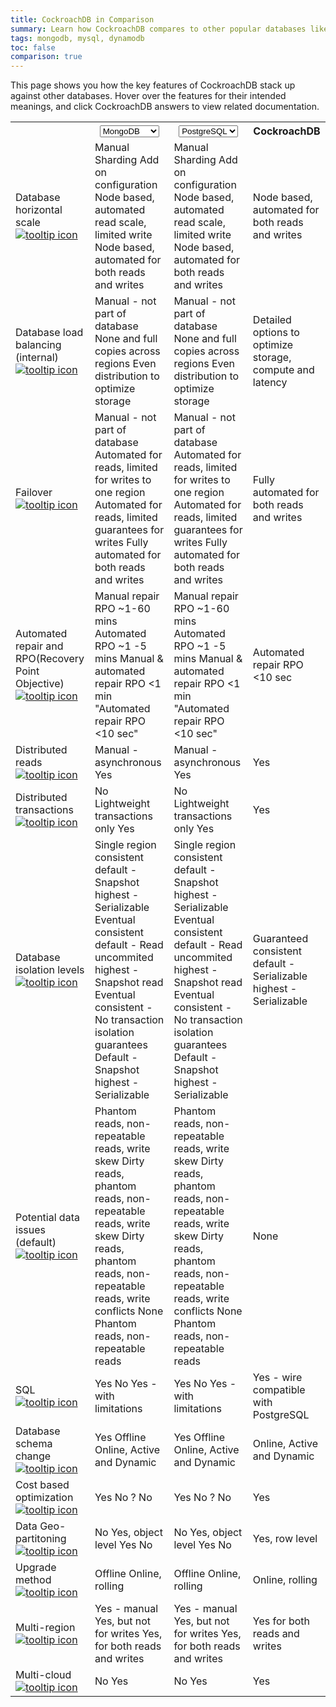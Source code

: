 ```yaml
---
title: CockroachDB in Comparison
summary: Learn how CockroachDB compares to other popular databases like PostgreSQL, Cassandra, MongoDB, Google Cloud Spanner, and more.
tags: mongodb, mysql, dynamodb
toc: false
comparison: true
---
```


This page shows you how the key features of CockroachDB stack up against other databases. Hover over the features for their intended meanings, and click CockroachDB answers to view related documentation.

<table class="comparison-chart">
  <tr>
    <th></th>
    <th>
      <select data-column="one">
        <option value="MySQL">MySQL</option>
        <option value="PostgreSQL">PostgreSQL</option>
        <option value="Oracle">Oracle</option>
        <option value="Cassandra">Cassandra</option>
        <option value="MongoDB" selected>MongoDB</option>
        <option value="Spanner">Spanner</option>
        <option value="Spanner">Yugabyte</option>
      </select>
    </th>
    <th class="comparison-chart__column-two">
      <select data-column="two">
        <option value="MySQL">MySQL</option>
        <option value="PostgreSQL" selected>PostgreSQL</option>
        <option value="Oracle">Oracle</option>
        <option value="Cassandra">Cassandra</option>
        <option value="MongoDB">MongoDB</option>
        <option value="Spanner">Spanner</option>
        <option value="Spanner">Yugabyte</option>
      </select>
    </th>
    <th>CockroachDB</th>
  </tr>

  <tr>
    <td class="comparison-chart__feature">
      Database horizontal scale
      <a href="#" data-toggle="tooltip" title="Increase capacity of the database by adding more instances/nodes">
        <img src="{{ 'images/v19.2/icon_info.svg' | relative_url }}" alt="tooltip icon">
      </a>
    </td>
    <td class="comparison-chart__column-one">
      <span class="support" data-dbs='["MySQL", "PostgreSQL"]'>Manual Sharding</span>
      <span class="support" data-dbs='["Oracle"]'>Add on configuration</span>
      <span class="support" data-dbs='["AWS Aurora", "MongoDB", "Spanner", "Yugobyte"]'>Node based, automated read scale, limited write</span>
      <span class="support" data-dbs='["Cassandra"]'>Node based, automated for both reads and writes</span>
    </td>
    <td class="comparison-chart__column-two">
      <span class="support" data-dbs='["MySQL", "PostgreSQL"]'>Manual Sharding</span>
      <span class="support" data-dbs='["Oracle"]'>Add on configuration</span>
      <span class="support" data-dbs='["AWS Aurora", "MongoDB", "Spanner", "Yugobyte"]'>Node based, automated read scale, limited write</span>
      <span class="support" data-dbs='["Cassandra"]'>Node based, automated for both reads and writes</span>
    </td>
    <td>Node based, automated for both reads and writes</a></td>
  </tr>

  <tr>
    <td class="comparison-chart__feature">
      Database load balancing (internal)
      <a href="#" data-toggle="tooltip" title="Locate data across multiple instances/nodes based on optimization criteria for balancing load">
        <img src="{{ 'images/v19.2/icon_info.svg' | relative_url }}" alt="tooltip icon">
      </a>
    </td>
    <td class="comparison-chart__column-one">
      <span class="support" data-dbs='["MySQL", "PostgreSQL", "Oracle"]'>Manual - not part of database</span>
      <span class="support" data-dbs='["AWS Aurora"]'>None and full copies across regions</span>
      <span class="support" data-dbs='["Cassandra", "MongoDB", "Spanner", "Yugobyte"]'>Even distribution to optimize storage</span>
    </td>
    <td class="comparison-chart__column-two">
          <span class="support" data-dbs='["MySQL", "PostgreSQL", "Oracle"]'>Manual - not part of database</span>
      <span class="support" data-dbs='["AWS Aurora"]'>None and full copies across regions</span>
      <span class="support" data-dbs='["Cassandra", "MongoDB", "Spanner", "Yugobyte"]'>Even distribution to optimize storage</span>
    </td>
    <td>Detailed options to optimize storage, compute and latency</td>
  </tr>

  <tr>
    <td class="comparison-chart__feature">
      Failover
      <a href="#" data-toggle="tooltip" title="Provide access to backup data upon failure">
        <img src="{{ 'images/v19.2/icon_info.svg' | relative_url }}" alt="tooltip icon">
      </a>
    </td>
    <td class="comparison-chart__column-one">
      <span class="support" data-dbs='["MySQL", "PostgreSQL", "Oracle"]'>Manual - not part of database</span>
      <span class="support" data-dbs='["AWS Aurora"]'>Automated for reads, limited for writes to one region</span>
      <span class="support" data-dbs='["MongoDB", "Cassandra"]'>Automated for reads, limited guarantees for writes</span>
      <span class="support" data-dbs='["Spanner", "Yugabyte"]'>Fully automated for both reads and writes</span>
    </td>
    <td class="comparison-chart__column-two">
          <span class="support" data-dbs='["MySQL", "PostgreSQL", "Oracle"]'>Manual - not part of database</span>
      <span class="support" data-dbs='["AWS Aurora"]'>Automated for reads, limited for writes to one region</span>
      <span class="support" data-dbs='["MongoDB", "Cassandra"]'>Automated for reads, limited guarantees for writes</span>
      <span class="support" data-dbs='["Spanner", "Yugabyte"]'>Fully automated for both reads and writes</span>
    </td>
    <td>Fully automated for both reads and writes</td>
  </tr>

  <tr>
    <td class="comparison-chart__feature">
      Automated repair and RPO(Recovery Point Objective)
      <a href="#" data-toggle="tooltip" title="Repair the database after failure and the time it takes for the db to come back online">
        <img src="{{ 'images/v19.2/icon_info.svg' | relative_url }}" alt="tooltip icon">
      </a>
    </td>
    <td class="comparison-chart__column-one">
      <span class="support" data-dbs='["MySQL", "PostgreSQL", "Oracle"]'>Manual repair RPO ~1-60 mins</span>
      <span class="support" data-dbs='["AWS Aurora"]'>Automated RPO ~1 -5 mins</span>
      <span class="support" data-dbs='["MongoDB", "Cassandra]'>Manual & automated repair RPO &lt;1 min</span>
      <span class="support" data-dbs='["Spanner", "Yugabyte]'>"Automated repair RPO &lt;10 sec"</span>
    </td>
    <td class="comparison-chart__column-two">
          <span class="support" data-dbs='["MySQL", "PostgreSQL", "Oracle"]'>Manual repair RPO ~1-60 mins</span>
      <span class="support" data-dbs='["AWS Aurora"]'>Automated RPO ~1 -5 mins</span>
      <span class="support" data-dbs='["MongoDB", "Cassandra]'>Manual & automated repair RPO &lt;1 min</span>
      <span class="support" data-dbs='["Spanner", "Yugabyte]'>"Automated repair RPO &lt;10 sec"</span>
    </td>
    <td>Automated repair RPO &lt;10 sec</td>
  </tr>

  <tr>
    <td class="comparison-chart__feature">
      Distributed reads
      <a href="#" data-toggle="tooltip" title="Reliably read data in any instance/node of the database">
        <img src="{{ 'images/v19.2/icon_info.svg' | relative_url }}" alt="tooltip icon">
      </a>
    </td>
    <td class="comparison-chart__column-one">
      <span class="support" data-dbs='["MySQL", "PostgreSQL", "Oracle"]'>Manual - asynchronous</span>
      <span class="support" data-dbs='["AWS Aurora", "MongoDB", "Cassandra", "Spanner", "Yugabyte"]'>Yes</span>
    </td>
    <td class="comparison-chart__column-two">
          <span class="support" data-dbs='["MySQL", "PostgreSQL", "Oracle"]'>Manual - asynchronous</span>
      <span class="support" data-dbs='["AWS Aurora", "MongoDB", "Cassandra", "Spanner", "Yugabyte"]'>Yes</span>
    </td>
    <td>Yes</td>
  </tr>

  <tr>
    <td class="comparison-chart__feature">
      Distributed transactions
      <a href="#" data-toggle="tooltip" title="Allow for acid writes across multiple instances/nodes">
        <img src="{{ 'images/v19.2/icon_info.svg' | relative_url }}" alt="tooltip icon">
      </a>
    </td>
    <td class="comparison-chart__column-one">
      <span class="support " data-dbs='["MySQL", "PostgreSQL", "Oracle", "AWS Aurora"]'>No</span>
      <span class="support " data-dbs='["MongoDB", "Cassandra"]'>Lightweight transactions only</span>
      <span class="support " data-dbs='["Spanner", "Yugabyrte"]'>Yes</span>
    </td>
    <td class="comparison-chart__column-two">
          <span class="support " data-dbs='["MySQL", "PostgreSQL", "Oracle", "AWS Aurora"]'>No</span>
      <span class="support " data-dbs='["MongoDB", "Cassandra"]'>Lightweight transactions only</span>
      <span class="support " data-dbs='["Spanner", "Yugabyrte"]'>Yes</span>
    </td>
    <td>Yes</td>
  </tr>

  <tr>
    <td class="comparison-chart__feature">
      Database isolation levels
      <a href="#" data-toggle="tooltip" title="Transaction isolation levels allowed for writes in the database">
        <img src="{{ 'images/v19.2/icon_info.svg' | relative_url }}" alt="tooltip icon">
      </a>
    </td>
    <td class="comparison-chart__column-one">
      <span class="support " data-dbs='["MySQL", "PostgreSQL", "Oracle", "AWS Aurora"]'>Single region consistent default - Snapshot highest - Serializable</span>
      <span class="support " data-dbs='["MongoDB"]'>Eventual consistent default - Read uncommited highest - Snapshot read</span>
      <span class="support " data-dbs='["Cassandra"]'>Eventual consistent - No transaction isolation guarantees</span>
      <span class="support " data-dbs='["Spanner", "Yugabyte"]'>Default - Snapshot highest - Serializable</span>
    </td>
    <td class="comparison-chart__column-two">
      <span class="support " data-dbs='["MySQL", "PostgreSQL", "Oracle", "AWS Aurora"]'>Single region consistent default - Snapshot highest - Serializable</span>
      <span class="support " data-dbs='["MongoDB"]'>Eventual consistent default - Read uncommited highest - Snapshot read</span>
      <span class="support " data-dbs='["Cassandra"]'>Eventual consistent - No transaction isolation guarantees</span>
      <span class="support " data-dbs='["Spanner", "Yugabyte"]'>Default - Snapshot highest - Serializable</span>
    </td>
    <td>Guaranteed consistent default - Serializable highest - Serializable</td>
  </tr>

  <tr>
    <td class="comparison-chart__feature">
      Potential data issues (default)
      <a href="#" data-toggle="tooltip" title="Possible data inconsistency issues at default isolation level">
        <img src="{{ 'images/v19.2/icon_info.svg' | relative_url }}" alt="tooltip icon">
      </a>
    </td>
    <td class="comparison-chart__column-one">
      <span class="support " data-dbs='["MySQL", "PostgreSQL", "Oracle", "AWS Aurora"]'>Phantom reads, non-repeatable reads, write skew</span>
      <span class="support " data-dbs='["MongoDB"]'>Dirty reads, phantom reads, non-repeatable reads, write skew</span>
      <span class="support " data-dbs='["Cassandra"]'>Dirty reads, phantom reads, non-repeatable reads, write conflicts</span>
      <span class="support " data-dbs='["Spanner"]'>None</span>
      <span class="support " data-dbs='["Yugabyte"]'>Phantom reads, non-repeatable reads</span>
    </td>
    <td class="comparison-chart__column-two">
      <span class="support " data-dbs='["MySQL", "PostgreSQL", "Oracle", "AWS Aurora"]'>Phantom reads, non-repeatable reads, write skew</span>
      <span class="support " data-dbs='["MongoDB"]'>Dirty reads, phantom reads, non-repeatable reads, write skew</span>
      <span class="support " data-dbs='["Cassandra"]'>Dirty reads, phantom reads, non-repeatable reads, write conflicts</span>
      <span class="support " data-dbs='["Spanner"]'>None</span>
      <span class="support " data-dbs='["Yugabyte"]'>Phantom reads, non-repeatable reads</span>
    </td>
    <td>None</td>
  </tr>

  <tr>
    <td class="comparison-chart__feature">
      SQL
      <a href="#" data-toggle="tooltip" title="Compliance with standard SQL">
        <img src="{{ 'images/v19.2/icon_info.svg' | relative_url }}" alt="tooltip icon">
      </a>
    </td>
    <td class="comparison-chart__column-one">
      <span class="support " data-dbs='["MySQL", "PostgreSQL", "Oracle", "AWS Aurora"]'>Yes</span>
      <span class="support " data-dbs='["MongoDB", "Cassandra"]'>No</span>
      <span class="support " data-dbs='["Spanner", "Yugabyte"]'>Yes - with limitations</span>
    </td>
    <td class="comparison-chart__column-two">
      <span class="support " data-dbs='["MySQL", "PostgreSQL", "Oracle", "AWS Aurora"]'>Yes</span>
      <span class="support " data-dbs='["MongoDB", "Cassandra"]'>No</span>
      <span class="support " data-dbs='["Spanner", "Yugabyte"]'>Yes - with limitations</span>
    </td>
    <td>Yes - wire compatible with PostgreSQL</td>
  </tr>

  <tr>
    <td class="comparison-chart__feature">
      Database schema change
      <a href="#" data-toggle="tooltip" title="Modify database schema across all tables">
        <img src="{{ 'images/v19.2/icon_info.svg' | relative_url }}" alt="tooltip icon">
      </a>
    </td>
    <td class="comparison-chart__column-one">
      <span class="support " data-dbs='["MySQL", "PostgreSQL", "Oracle"]'>Yes</span>
      <span class="support " data-dbs='["AWS Aurora","MongoDB", "Cassandra"]'>Offline</span>
      <span class="support " data-dbs='["Spanner", "Yugabyte"]'>Online, Active and Dynamic</span>
    </td>
    <td class="comparison-chart__column-two">
      <span class="support " data-dbs='["MySQL", "PostgreSQL", "Oracle"]'>Yes</span>
      <span class="support " data-dbs='["AWS Aurora","MongoDB", "Cassandra"]'>Offline</span>
      <span class="support " data-dbs='["Spanner", "Yugabyte"]'>Online, Active and Dynamic</span>
    </td>
    <td>Online, Active and Dynamic</td>
  </tr>

  <tr>
    <td class="comparison-chart__feature">
      Cost based optimization
      <a href="#" data-toggle="tooltip" title="Optimize execution of queries based on transaction analytics">
        <img src="{{ 'images/v19.2/icon_info.svg' | relative_url }}" alt="tooltip icon">
      </a>
    </td>
    <td class="comparison-chart__column-one">
      <span class="support " data-dbs='["MySQL", "PostgreSQL", "Oracle"]'>Yes</span>
      <span class="support " data-dbs='["AWS Aurora","MongoDB", "Cassandra"]'>No</span>
      <span class="support " data-dbs='["Spanner"]'>?</span>
      <span class="support " data-dbs='["Yugabyte"]'>No</span>
    </td>
    <td class="comparison-chart__column-two">
          <span class="support " data-dbs='["MySQL", "PostgreSQL", "Oracle"]'>Yes</span>
      <span class="support " data-dbs='["AWS Aurora","MongoDB", "Cassandra"]'>No</span>
      <span class="support " data-dbs='["Spanner"]'>?</span>
      <span class="support " data-dbs='["Yugabyte"]'>No</span>
    </td>
    <td>Yes</td>
  </tr>

  <tr>
    <td class="comparison-chart__feature">
      Data Geo-partitoning
      <a href="#" data-toggle="tooltip" title="Tie data to an instance/node to comply with regulations or optimize access latency">
        <img src="{{ 'images/v19.2/icon_info.svg' | relative_url }}" alt="tooltip icon">
      </a>
    </td>
    <td class="comparison-chart__column-one">
      <span class="support " data-dbs='["MySQL", "PostgreSQL", "Oracle","AWS Aurora","MongoDB"]'>No</span>
      <span class="support " data-dbs='[ "Cassandra"]'>Yes, object level</span>
      <span class="support " data-dbs='["Spanner"]'>Yes</span>
      <span class="support " data-dbs='["Yugabyte"]'>No</span>
    </td>
    <td class="comparison-chart__column-two">
          <span class="support " data-dbs='["MySQL", "PostgreSQL", "Oracle","AWS Aurora","MongoDB"]'>No</span>
      <span class="support " data-dbs='[ "Cassandra"]'>Yes, object level</span>
      <span class="support " data-dbs='["Spanner"]'>Yes</span>
      <span class="support " data-dbs='["Yugabyte"]'>No</span>
    </td>
    <td>Yes, row level</td>
  </tr>

  <tr>
    <td class="comparison-chart__feature">
      Upgrade method
      <a href="#" data-toggle="tooltip" title="Upgrade the database software">
        <img src="{{ 'images/v19.2/icon_info.svg' | relative_url }}" alt="tooltip icon">
      </a>
    </td>
    <td class="comparison-chart__column-one">
      <span class="support " data-dbs='["MySQL", "PostgreSQL", "Oracle","AWS Aurora"]'>Offline</span>
      <span class="support " data-dbs='[ "MongoDB", "Cassandra","Spanner","Yugabyte"]'>Online, rolling</span>
    </td>
    <td class="comparison-chart__column-two">
      <span class="support " data-dbs='["MySQL", "PostgreSQL", "Oracle","AWS Aurora"]'>Offline</span>
      <span class="support " data-dbs='[ "MongoDB", "Cassandra","Spanner","Yugabyte"]'>Online, rolling</span>
    </td>
    <td>Online, rolling</td>
  </tr>

  <tr>
    <td class="comparison-chart__feature">
      Multi-region
      <a href="#" data-toggle="tooltip" title="Deploy a single database across multiple regions">
        <img src="{{ 'images/v19.2/icon_info.svg' | relative_url }}" alt="tooltip icon">
      </a>
    </td>
    <td class="comparison-chart__column-one">
      <span class="support " data-dbs='["MySQL", "PostgreSQL", "Oracle"]'>Yes - manual</span>
      <span class="support " data-dbs='[ "AWS Aurora", "MongoDB", "Spanner", "Yugabyte"]'>Yes, but not for writes</span>
      <span class="support " data-dbs='[ "Cassandra"]'>Yes, for both reads and writes</span>
    </td>
    <td class="comparison-chart__column-two">
      <span class="support " data-dbs='["MySQL", "PostgreSQL", "Oracle"]'>Yes - manual</span>
      <span class="support " data-dbs='[ "AWS Aurora", "MongoDB", "Spanner", "Yugabyte"]'>Yes, but not for writes</span>
      <span class="support " data-dbs='[ "Cassandra"]'>Yes, for both reads and writes</span>
    </td>
    <td>Yes for both reads and writes</td>
  </tr>

  <tr>
    <td class="comparison-chart__feature">
      Multi-cloud
      <a href="#" data-toggle="tooltip" title="Deploy a single database across multiple cloud providers or on-prem">
        <img src="{{ 'images/v19.2/icon_info.svg' | relative_url }}" alt="tooltip icon">
      </a>
    </td>
    <td class="comparison-chart__column-one">
      <span class="support " data-dbs='["MySQL", "PostgreSQL", "Oracle","AWS Aurora", "Spanner","Yugabyte"]'>No</span>
      <span class="support " data-dbs='["Cassandra", "MongoDB"]'>Yes</span>
    </td>
    <td class="comparison-chart__column-two">
      <span class="support " data-dbs='["MySQL", "PostgreSQL", "Oracle","AWS Aurora", "MongoDB", "Spanner","Yugabyte"]'>No</span>
      <span class="support " data-dbs='["Cassandra"]'>Yes</span>
    </td>
    <td>Yes</td>
  </tr>

</table>

<div style="display:none;" class="footnote">* In DynamoDB, distributed transactions and ACID semantics across all data in the database, not just per row, requires an additional <a href="https://aws.amazon.com/blogs/aws/dynamodb-transaction-library/">transaction library</a>.</div>
